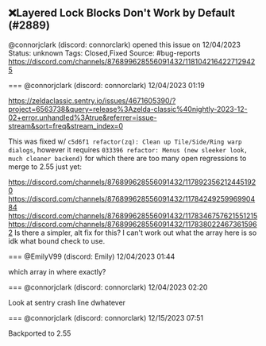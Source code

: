 ## ❌Layered Lock Blocks Don't Work by Default (#2889)
@connorjclark (discord: connorclark) opened this issue on 12/04/2023
Status: unknown
Tags: Closed,Fixed
Source: #bug-reports https://discord.com/channels/876899628556091432/1181042164227129425


=== @connorjclark (discord: connorclark) 12/04/2023 01:19

https://zeldaclassic.sentry.io/issues/4671605390/?project=6563738&query=release%3Azelda-classic%40nightly-2023-12-02+error.unhandled%3Atrue&referrer=issue-stream&sort=freq&stream_index=0

This was fixed w/ `c5d6f1 refactor(zq): Clean up Tile/Side/Ring warp dialogs`, however it requires `033396 refactor: Menus (new sleeker look, much cleaner backend)` for which there are too many open regressions to merge to 2.55 just yet:

https://discord.com/channels/876899628556091432/1178923562124451920
https://discord.com/channels/876899628556091432/1178424925996990484
https://discord.com/channels/876899628556091432/1178346757621551215
https://discord.com/channels/876899628556091432/1178380224673615962
Is there a simpler, alt fix for this? I can't work out what the array here is so idk what bound check to use.

=== @EmilyV99 (discord: Emily) 12/04/2023 01:44

which array in where exactly?

=== @connorjclark (discord: connorclark) 12/04/2023 02:20

Look at sentry crash line
dwhatever

=== @connorjclark (discord: connorclark) 12/15/2023 07:51

Backported to 2.55
